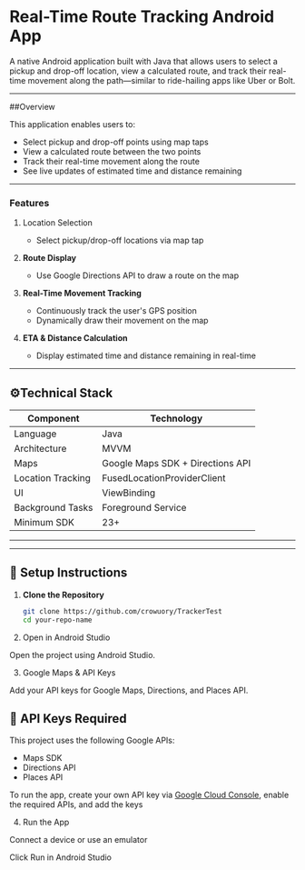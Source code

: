 # Real-Time Route Tracking Android App

A native Android application built with Java that allows users to select a pickup and drop-off location, view a calculated route, and track their real-time movement along the path—similar to ride-hailing apps like Uber or Bolt.

---

##Overview

This application enables users to:

- Select pickup and drop-off points using map taps 
- View a calculated route between the two points
- Track their real-time movement along the route
- See live updates of estimated time and distance remaining

---


### Features
1. Location Selection
   - Select pickup/drop-off locations via map tap
   

2. **Route Display**
   - Use Google Directions API to draw a route on the map

3. **Real-Time Movement Tracking**
   - Continuously track the user's GPS position
   - Dynamically draw their movement on the map

4. **ETA & Distance Calculation**
   - Display estimated time and distance remaining in real-time

---

## ⚙Technical Stack

| Component         | Technology                      |
|------------------|----------------------------------|
| Language          | Java                            |
| Architecture      | MVVM                            |
| Maps              | Google Maps SDK + Directions API|
| Location Tracking | FusedLocationProviderClient     |
| UI                | ViewBinding                     |
| Background Tasks  | Foreground Service              |
| Minimum SDK       | 23+                             |

---




---

## 🧪 Setup Instructions

1. **Clone the Repository**
   ```bash
   git clone https://github.com/crowuory/TrackerTest 
   cd your-repo-name
2. Open in Android Studio

Open the project using Android Studio.

3. Google Maps & API Keys

Add your API keys for Google Maps, Directions, and Places API.

## 🔑 API Keys Required

This project uses the following Google APIs:
- Maps SDK
- Directions API
- Places API

To run the app, create your own API key via [Google Cloud Console](https://console.cloud.google.com/), enable the required APIs, and add the keys


4. Run the App

Connect a device or use an emulator

Click Run in Android Studio
